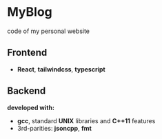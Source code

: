 # MyBlog
code of my personal website

## Frontend
- **React**, **tailwindcss**, **typescript**

## Backend
**developed with:** 
- **gcc**, standard **UNIX** libraries and **C++11** features
- 3rd-parities: **jsoncpp**, **fmt**
